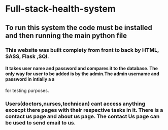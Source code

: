 # Full-stack-health-system

## To run this system the code must be installed and then running the main python file

### This website was built complety from front to back by HTML, SASS, Flask ,SQl.

#### It takes user name and password and compares it to the database. The only way for user to be added is by the admin.The admin username and password in intially a a
for testing purposes.

### Users(doctors,nurses,technican) cant access anything excecpt there pages with their respective tasks in it. There is a contact us page and about us page. The contact Us page can be used to send email to us. 


